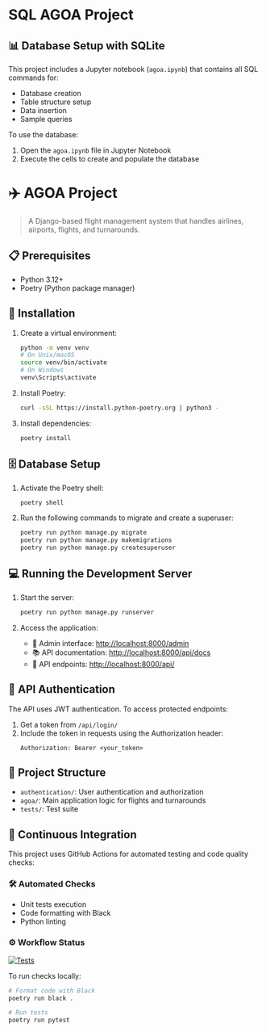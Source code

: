 # SQL AGOA Project

## 📊 Database Setup with SQLite

This project includes a Jupyter notebook (`agoa.ipynb`) that contains all SQL commands for:
- Database creation
- Table structure setup
- Data insertion
- Sample queries

To use the database:
1. Open the `agoa.ipynb` file in Jupyter Notebook
2. Execute the cells to create and populate the database

# ✈️ AGOA Project

> A Django-based flight management system that handles airlines, airports, flights, and turnarounds.

## 📋 Prerequisites

- Python 3.12+
- Poetry (Python package manager)

## 🚀 Installation

1. Create a virtual environment:
    ```bash
    python -m venv venv
    # On Unix/macOS
    source venv/bin/activate
    # On Windows
    venv\Scripts\activate
    ```

2. Install Poetry:
    ```bash
    curl -sSL https://install.python-poetry.org | python3 -
    ```

3. Install dependencies:
    ```bash
    poetry install
    ```

## 🗄️ Database Setup

1. Activate the Poetry shell:
    ```bash
    poetry shell
    ```

2. Run the following commands to migrate and create a superuser:
    ```bash
    poetry run python manage.py migrate
    poetry run python manage.py makemigrations
    poetry run python manage.py createsuperuser
    ```

## 💻 Running the Development Server

1. Start the server:
    ```bash
    poetry run python manage.py runserver
    ```

2. Access the application:
    - 🔧 Admin interface: [http://localhost:8000/admin](http://localhost:8000/admin)
    - 📚 API documentation: [http://localhost:8000/api/docs](http://localhost:8000/api/docs)
    - 🔌 API endpoints: [http://localhost:8000/api/](http://localhost:8000/api/)

## 🔐 API Authentication

The API uses JWT authentication. To access protected endpoints:

1. Get a token from `/api/login/`
2. Include the token in requests using the Authorization header:
    ```http
    Authorization: Bearer <your_token>
    ```

## 📁 Project Structure

- `authentication/`: User authentication and authorization
- `agoa/`: Main application logic for flights and turnarounds
- `tests/`: Test suite


## 🔄 Continuous Integration

This project uses GitHub Actions for automated testing and code quality checks:

### 🛠️ Automated Checks

- Unit tests execution
- Code formatting with Black
- Python linting

### ⚙️ Workflow Status

[![Tests](https://github.com/alidaoudi1/tarmac_test/actions/workflows/ci.yml/badge.svg)](https://github.com/alidaoudi1/tarmac_test/actions/workflows/ci.yml)

To run checks locally:

```bash
# Format code with Black
poetry run black .

# Run tests
poetry run pytest
```